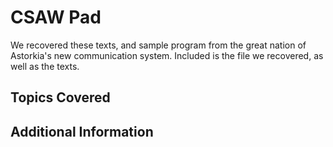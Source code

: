 # CSAW Pad
We recovered these texts, and sample program from the great nation of Astorkia's new communication system.  Included is the file we recovered, as well as the texts.
## Topics Covered

## Additional Information

